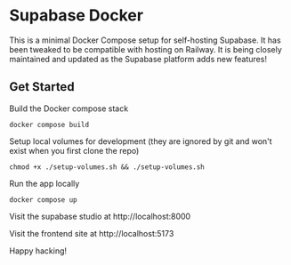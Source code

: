 # Supabase Docker

This is a minimal Docker Compose setup for self-hosting Supabase. It has been tweaked to be compatible with hosting on Railway. It is being closely maintained and updated as the Supabase platform adds new features!

## Get Started

Build the Docker compose stack

`docker compose build`

Setup local volumes for development (they are ignored by git and won't exist when you first clone the repo)

`chmod +x ./setup-volumes.sh && ./setup-volumes.sh`

Run the app locally

`docker compose up`

Visit the supabase studio at http://localhost:8000

Visit the frontend site at http://localhost:5173

Happy hacking!
